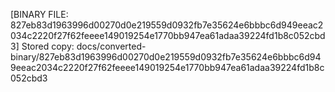 [BINARY FILE: 827eb83d1963996d00270d0e219559d0932fb7e35624e6bbbc6d949eeac2034c2220f27f62feeee149019254e1770bb947ea61adaa39224fd1b8c052cbd3]
Stored copy: docs/converted-binary/827eb83d1963996d00270d0e219559d0932fb7e35624e6bbbc6d949eeac2034c2220f27f62feeee149019254e1770bb947ea61adaa39224fd1b8c052cbd3
